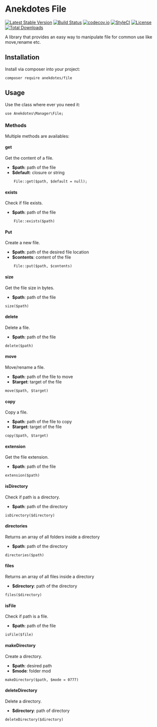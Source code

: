 # Anekdotes File

[![Latest Stable Version](https://poser.pugx.org/anekdotes/file/v/stable)](https://packagist.org/packages/anekdotes/file)
[![Build Status](https://travis-ci.org/anekdotes/file.svg?branch=master)](https://travis-ci.org/anekdotes/file)
[![codecov.io](https://codecov.io/gh/anekdotes/file/branch/master/graph/badge.svg)](https://codecov.io/github/anekdotes/file?branch=master)
[![StyleCI](https://styleci.io/repos/54150642/shield?style=flat)](https://styleci.io/repos/54150642)
[![License](https://poser.pugx.org/anekdotes/file/license)](https://packagist.org/packages/anekdotes/file)
[![Total Downloads](https://poser.pugx.org/anekdotes/file/downloads)](https://packagist.org/packages/anekdotes/file)

A library that provides an easy way to manipulate file for common use like move,rename etc.

## Installation

Install via composer into your project:

```
composer require anekdotes/file
```

## Usage

Use the class where ever you need it:

```
use Anekdotes\Manager\File;
```

### Methods

Multiple methods are availables:

#### get

Get the content of a file.

* **$path**: path of the file
* **$default**: closure or string

```
    File::get($path, $default = null);
```

#### exists

Check if file exists.

* **$path**: path of the file

```
    File::exists($path)
```
#### Put

Create a new file.

* **$path**: path of the desired file location
* **$contents**: content of the file

```
    File::put($path, $contents)
```

#### size

Get the file size in bytes.

* **$path**: path of the file

```
size($path)
```

#### delete

Delete a file.

* **$path**: path of the file

```
delete($path)
```

#### move

Move/rename a file.

* **$path**: path of the file to move
* **$target**: target of the file

```
move($path, $target)
```

#### copy

Copy a file.

* **$path**: path of the file to copy
* **$target**: target of the file

```
copy($path, $target)
```

#### extension

Get the file extension.

* **$path**: path of the file

```
extension($path)
```

#### isDirectory

Check if path is a directory.

* **$path**: path of the directory

```
isDirectory($directory)
```

#### directories

Returns an array of all folders inside a directory

* **$path**: path of the directory

```
directories($path)
```

#### files

Returns an array of all files inside a directory

* **$directory**: path of the directory

```
files($directory)
```

#### isFile

Check if path is a file.

* **$path**: path of the file

```
isFile($file)
```

#### makeDirectory

Create a directory.

* **$path**: desired path
* **$mode**: folder mod

```
makeDirectory($path, $mode = 0777)
```

#### deleteDirectory

Delete a directory.

* **$directory**: path of directory

```
deleteDirectory($directory)
```

